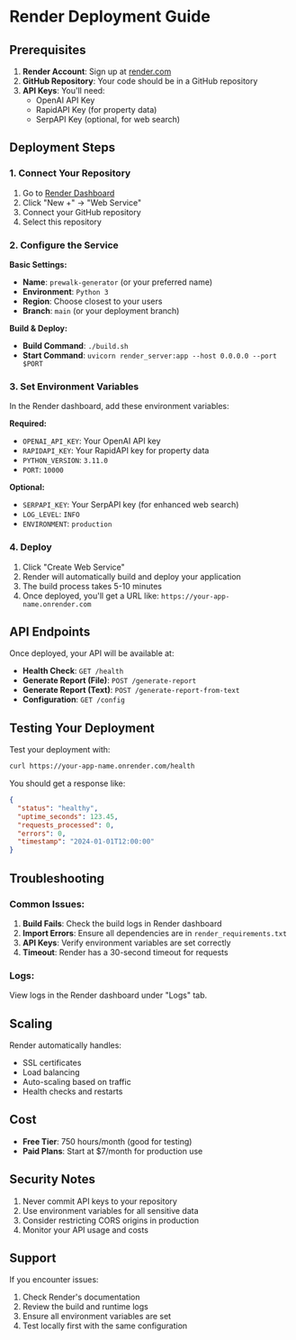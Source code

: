 # Render Deployment Guide

## Prerequisites

1. **Render Account**: Sign up at [render.com](https://render.com)
2. **GitHub Repository**: Your code should be in a GitHub repository
3. **API Keys**: You'll need:
   - OpenAI API Key
   - RapidAPI Key (for property data)
   - SerpAPI Key (optional, for web search)

## Deployment Steps

### 1. Connect Your Repository

1. Go to [Render Dashboard](https://dashboard.render.com)
2. Click "New +" → "Web Service"
3. Connect your GitHub repository
4. Select this repository

### 2. Configure the Service

**Basic Settings:**
- **Name**: `prewalk-generator` (or your preferred name)
- **Environment**: `Python 3`
- **Region**: Choose closest to your users
- **Branch**: `main` (or your deployment branch)

**Build & Deploy:**
- **Build Command**: `./build.sh`
- **Start Command**: `uvicorn render_server:app --host 0.0.0.0 --port $PORT`

### 3. Set Environment Variables

In the Render dashboard, add these environment variables:

**Required:**
- `OPENAI_API_KEY`: Your OpenAI API key
- `RAPIDAPI_KEY`: Your RapidAPI key for property data
- `PYTHON_VERSION`: `3.11.0`
- `PORT`: `10000`

**Optional:**
- `SERPAPI_KEY`: Your SerpAPI key (for enhanced web search)
- `LOG_LEVEL`: `INFO`
- `ENVIRONMENT`: `production`

### 4. Deploy

1. Click "Create Web Service"
2. Render will automatically build and deploy your application
3. The build process takes 5-10 minutes
4. Once deployed, you'll get a URL like: `https://your-app-name.onrender.com`

## API Endpoints

Once deployed, your API will be available at:

- **Health Check**: `GET /health`
- **Generate Report (File)**: `POST /generate-report`
- **Generate Report (Text)**: `POST /generate-report-from-text`
- **Configuration**: `GET /config`

## Testing Your Deployment

Test your deployment with:

```bash
curl https://your-app-name.onrender.com/health
```

You should get a response like:
```json
{
  "status": "healthy",
  "uptime_seconds": 123.45,
  "requests_processed": 0,
  "errors": 0,
  "timestamp": "2024-01-01T12:00:00"
}
```

## Troubleshooting

### Common Issues:

1. **Build Fails**: Check the build logs in Render dashboard
2. **Import Errors**: Ensure all dependencies are in `render_requirements.txt`
3. **API Keys**: Verify environment variables are set correctly
4. **Timeout**: Render has a 30-second timeout for requests

### Logs:

View logs in the Render dashboard under "Logs" tab.

## Scaling

Render automatically handles:
- SSL certificates
- Load balancing
- Auto-scaling based on traffic
- Health checks and restarts

## Cost

- **Free Tier**: 750 hours/month (good for testing)
- **Paid Plans**: Start at $7/month for production use

## Security Notes

1. Never commit API keys to your repository
2. Use environment variables for all sensitive data
3. Consider restricting CORS origins in production
4. Monitor your API usage and costs

## Support

If you encounter issues:
1. Check Render's documentation
2. Review the build and runtime logs
3. Ensure all environment variables are set
4. Test locally first with the same configuration